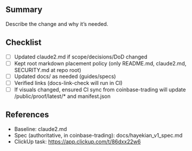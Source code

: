 ## Summary
Describe the change and why it’s needed.

## Checklist
- [ ] Updated claude2.md if scope/decisions/DoD changed
- [ ] Kept root markdown placement policy (only README.md, claude2.md, SECURITY.md at repo root)
- [ ] Updated docs/ as needed (guides/specs)
- [ ] Verified links (docs-link-check will run in CI)
- [ ] If visuals changed, ensured CI sync from coinbase-trading will update /public/proof/latest/* and manifest.json

## References
- Baseline: claude2.md
- Spec (authoritative, in coinbase-trading): docs/hayekian_v1_spec.md
- ClickUp task: https://app.clickup.com/t/86dxx22w6
